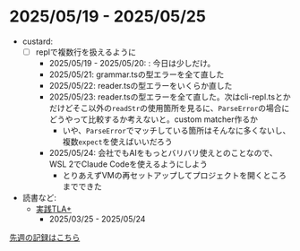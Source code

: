 # 2025/05/19 - 2025/05/25

- custard:
    - [ ] replで複数行を扱えるように
        - 2025/05/19 - 2025/05/20: : 今日は少しだけ。
        - 2025/05/21: grammar.tsの型エラーを全て直した
        - 2025/05/22: reader.tsの型エラーをいくらか直した
        - 2025/05/23: reader.tsの型エラーを全て直した。次はcli-repl.tsとかだけどそこ以外の`readStr`の使用箇所を見るに、`ParseError`の場合にどうやって比較するか考えないと。custom matcher作るか
            - いや、`ParseError`でマッチしている箇所はそんなに多くないし、複数`expect`を使えばいいだろう
        - 2025/05/24: 会社でもAIをもっとバリバリ使えとのことなので、WSL 2でClaude Codeを使えるようにしよう
            - とりあえずVMの再セットアップしてプロジェクトを開くところまでできた
- 読書など:
    - [実践TLA+](https://www.shoeisha.co.jp/book/detail/9784798169163)
        - 2025/03/25 - 2025/05/24

[先週の記録はこちら](https://github.com/igrep/daily-commits/blob/cbe3816aea27e5b6e9e2559823966ad0d874c674/yesterday.md)
